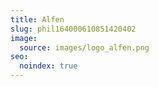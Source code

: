 ```yaml
---
title: Alfen
slug: phil164000610851420402
image:
  source: images/logo_alfen.png
seo:
  noindex: true
---
```

